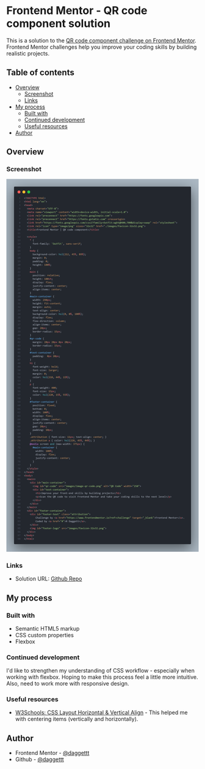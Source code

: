 # Frontend Mentor - QR code component solution

This is a solution to the [QR code component challenge on Frontend Mentor](https://www.frontendmentor.io/challenges/qr-code-component-iux_sIO_H). Frontend Mentor challenges help you improve your coding skills by building realistic projects. 

## Table of contents

- [Overview](#overview)
  - [Screenshot](#screenshot)
  - [Links](#links)
- [My process](#my-process)
  - [Built with](#built-with)
  - [Continued development](#continued-development)
  - [Useful resources](#useful-resources)
- [Author](#author)


## Overview

  ### Screenshot

  ![](./images/QR-Snapcode.png)


  ### Links

  - Solution URL: [Github Repo](https://github.com/daggettt/QRCodeComponentChallenge)


## My process

  ### Built with

  - Semantic HTML5 markup
  - CSS custom properties
  - Flexbox


  ### Continued development

  I'd like to strengthen my understanding of CSS workflow - especially when working with flexbox. Hoping to make this process feel a little more intuitive. Also, need to work more with responsive design. 

  ### Useful resources

  - [W3Schools: CSS Layout Horizontal & Vertical Align](https://www.w3schools.com/css/css_align.asp) - This helped me with centering items (vertically and horizontally).


## Author

- Frontend Mentor - [@daggettt](https://www.frontendmentor.io/profile/daggettt)
- Github - [@daggettt](https://github.com/daggettt)

